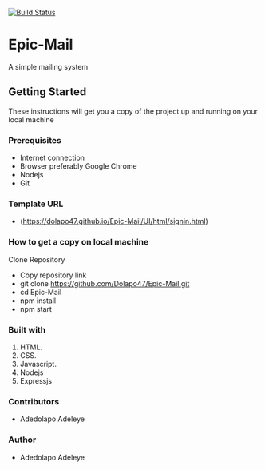 [![Build Status](https://travis-ci.com/Dolapo47/Epic-Mail.svg?branch=develop)](https://travis-ci.com/Dolapo47/Epic-Mail)

# Epic-Mail
A simple mailing system

## Getting Started
These instructions will get you a copy of the project up and running on your local machine

### Prerequisites
* Internet connection
* Browser preferably Google Chrome
* Nodejs
* Git

### Template URL
* (https://dolapo47.github.io/Epic-Mail/UI/html/signin.html)

### How to get a copy on local machine

Clone Repository

* Copy repository link
* git clone https://github.com/Dolapo47/Epic-Mail.git
* cd Epic-Mail
* npm install
* npm start

### Built with

1. HTML.
2. CSS.
3. Javascript.
4. Nodejs
5. Expressjs

### Contributors

* Adedolapo Adeleye

### Author

* Adedolapo Adeleye







